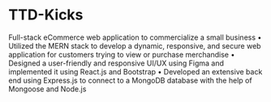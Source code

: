 # TTD-Kicks
Full-stack eCommerce web application to commercialize a small business
• Utilized the MERN stack to develop a dynamic, responsive, and secure web application for customers
trying to view or purchase merchandise
• Designed a user-friendly and responsive UI/UX using Figma and implemented it using React.js and
Bootstrap
• Developed an extensive back end using Express.js to connect to a MongoDB database with the help
of Mongoose and Node.js
